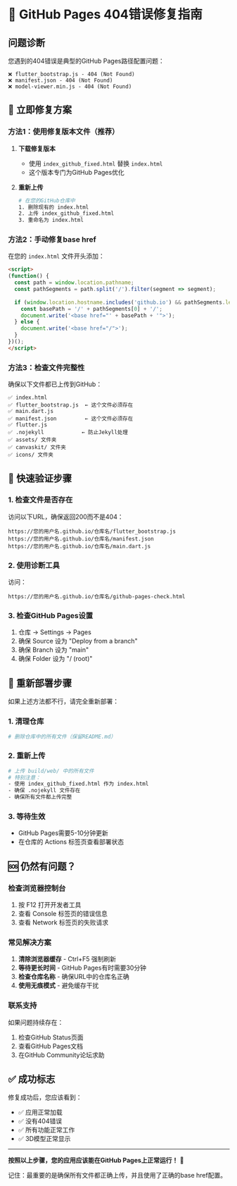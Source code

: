 # 🚨 GitHub Pages 404错误修复指南

## 问题诊断

您遇到的404错误是典型的GitHub Pages路径配置问题：

```
❌ flutter_bootstrap.js - 404 (Not Found)
❌ manifest.json - 404 (Not Found)  
❌ model-viewer.min.js - 404 (Not Found)
```

## 🔧 立即修复方案

### 方法1：使用修复版本文件（推荐）

1. **下载修复版本**
   - 使用 `index_github_fixed.html` 替换 `index.html`
   - 这个版本专门为GitHub Pages优化

2. **重新上传**
   ```bash
   # 在您的GitHub仓库中
   1. 删除现有的 index.html
   2. 上传 index_github_fixed.html
   3. 重命名为 index.html
   ```

### 方法2：手动修复base href

在您的 `index.html` 文件开头添加：

```html
<script>
(function() {
  const path = window.location.pathname;
  const pathSegments = path.split('/').filter(segment => segment);
  
  if (window.location.hostname.includes('github.io') && pathSegments.length > 0) {
    const basePath = '/' + pathSegments[0] + '/';
    document.write('<base href="' + basePath + '">');
  } else {
    document.write('<base href="/">');
  }
})();
</script>
```

### 方法3：检查文件完整性

确保以下文件都已上传到GitHub：

```
✅ index.html
✅ flutter_bootstrap.js  ← 这个文件必须存在
✅ main.dart.js
✅ manifest.json         ← 这个文件必须存在
✅ flutter.js
✅ .nojekyll            ← 防止Jekyll处理
✅ assets/ 文件夹
✅ canvaskit/ 文件夹
✅ icons/ 文件夹
```

## 🎯 快速验证步骤

### 1. 检查文件是否存在
访问以下URL，确保返回200而不是404：
```
https://您的用户名.github.io/仓库名/flutter_bootstrap.js
https://您的用户名.github.io/仓库名/manifest.json
https://您的用户名.github.io/仓库名/main.dart.js
```

### 2. 使用诊断工具
访问：
```
https://您的用户名.github.io/仓库名/github-pages-check.html
```

### 3. 检查GitHub Pages设置
1. 仓库 → Settings → Pages
2. 确保 Source 设为 "Deploy from a branch"
3. 确保 Branch 设为 "main"
4. 确保 Folder 设为 "/ (root)"

## 🔄 重新部署步骤

如果上述方法都不行，请完全重新部署：

### 1. 清理仓库
```bash
# 删除仓库中的所有文件（保留README.md）
```

### 2. 重新上传
```bash
# 上传 build/web/ 中的所有文件
# 特别注意：
- 使用 index_github_fixed.html 作为 index.html
- 确保 .nojekyll 文件存在
- 确保所有文件都上传完整
```

### 3. 等待生效
- GitHub Pages需要5-10分钟更新
- 在仓库的 Actions 标签页查看部署状态

## 🆘 仍然有问题？

### 检查浏览器控制台
1. 按 F12 打开开发者工具
2. 查看 Console 标签页的错误信息
3. 查看 Network 标签页的失败请求

### 常见解决方案
1. **清除浏览器缓存** - Ctrl+F5 强制刷新
2. **等待更长时间** - GitHub Pages有时需要30分钟
3. **检查仓库名称** - 确保URL中的仓库名正确
4. **使用无痕模式** - 避免缓存干扰

### 联系支持
如果问题持续存在：
1. 检查GitHub Status页面
2. 查看GitHub Pages文档
3. 在GitHub Community论坛求助

## ✅ 成功标志

修复成功后，您应该看到：
- ✅ 应用正常加载
- ✅ 没有404错误
- ✅ 所有功能正常工作
- ✅ 3D模型正常显示

---

**按照以上步骤，您的应用应该能在GitHub Pages上正常运行！** 🎉

记住：最重要的是确保所有文件都正确上传，并且使用了正确的base href配置。
